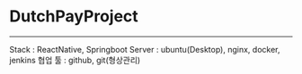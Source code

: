 <h1>DutchPayProject</h1>
<hr/>

Stack : ReactNative, Springboot
Server : ubuntu(Desktop), nginx, docker, jenkins
협업 툴 : github, git(형상관리)
<!-- -->
